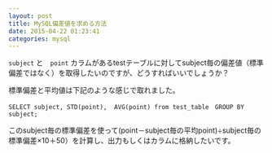 ```yaml
---
layout: post
title: MySQL偏差値を求める方法
date: 2015-04-22 01:23:41
categories: mysql
---
```

<p><code>subject</code> と　<code>point</code> カラムがあるtestテーブルに対してsubject毎の偏差値（標準偏差ではなく）を取得したいのですが、どうすればいいでしょうか？</p>

<p>標準偏差と平均値は下記のような感じで取れました。</p>

```
SELECT subject, STD(point),  AVG(point) from test_table　GROUP BY subject;
```

<p>このsubject毎の標準偏差を使って(point－subject毎の平均point)÷subject毎の標準偏差×10＋50）を計算し、出力もしくはカラムに格納したいです。</p>
